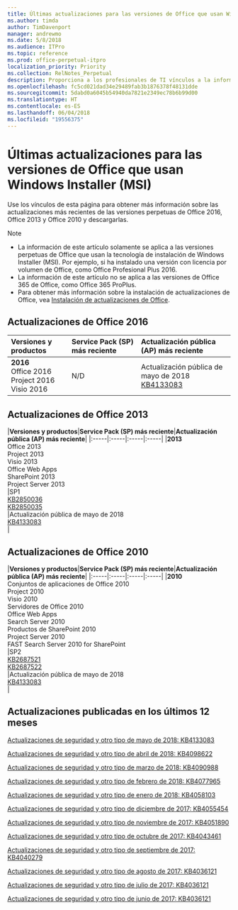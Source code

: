 ```yaml
---
title: Últimas actualizaciones para las versiones de Office que usan Windows Installer (MSI)
ms.author: timda
author: TimDavenport
manager: andrewmo
ms.date: 5/8/2018
ms.audience: ITPro
ms.topic: reference
ms.prod: office-perpetual-itpro
localization_priority: Priority
ms.collection: RelNotes_Perpetual
description: Proporciona a los profesionales de TI vínculos a la información de las últimas actualizaciones de las versiones perpetuas de Office 2016, Office 2013 y Office 2010.
ms.openlocfilehash: fc5cd021dad34e29489fab3b1876378f48131dde
ms.sourcegitcommit: 5dabd0a6045b54940da7821e2349ec78b6b99d00
ms.translationtype: HT
ms.contentlocale: es-ES
ms.lasthandoff: 06/04/2018
ms.locfileid: "19556375"
---
```

# <a name="latest-updates-for-versions-of-office-that-use-windows-installer-msi"></a>Últimas actualizaciones para las versiones de Office que usan Windows Installer (MSI)

Use los vínculos de esta página para obtener más información sobre las actualizaciones más recientes de las versiones perpetuas de Office 2016, Office 2013 y Office 2010 y descargarlas.
  
 
> [!NOTE]
> - La información de este artículo solamente se aplica a las versiones perpetuas de Office que usan la tecnología de instalación de Windows Installer (MSI). Por ejemplo, si ha instalado una versión con licencia por volumen de Office, como Office Profesional Plus 2016.
> - La información de este artículo no se aplica a las versiones de Office 365 de Office, como Office 365 ProPlus.
> - Para obtener más información sobre la instalación de actualizaciones de Office, vea [Instalación de actualizaciones de Office](https://support.office.com/article/2ab296f3-7f03-43a2-8e50-46de917611c5). 


## <a name="office-2016-updates"></a>Actualizaciones de Office 2016

|**Versiones y productos**|**Service Pack (SP) más reciente**|**Actualización pública (AP) más reciente**|
|:-----|:-----|:-----|
|**2016** <br/> Office 2016  <br/> Project 2016  <br/> Visio 2016  <br/> |N/D  <br/> |Actualización pública de mayo de 2018  <br/> [KB4133083](https://support.microsoft.com/es-ES/help/4133083) <br/> |
   
## <a name="office-2013-updates"></a>Actualizaciones de Office 2013

|**Versiones y productos**|**Service Pack (SP) más reciente**|**Actualización pública (AP) más reciente**|
|:-----|:-----|:-----|:-----|
|**2013** <br/> Office 2013  <br/> Project 2013  <br/> Visio 2013  <br/> Office Web Apps  <br/> SharePoint 2013  <br/> Project Server 2013  <br/> |SP1 <br/> [KB2850036](https://support.microsoft.com/kb/2850036) <br/>[KB2850035](https://support.microsoft.com/kb/2850035) <br/> |Actualización pública de mayo de 2018  <br/> [KB4133083](https://support.microsoft.com/es-ES/help/4133083) <br/> |
   
## <a name="office-2010-updates"></a>Actualizaciones de Office 2010

|**Versiones y productos**|**Service Pack (SP) más reciente**|**Actualización pública (AP) más reciente**|
|:-----|:-----|:-----|:-----|
|**2010** <br/> Conjuntos de aplicaciones de Office 2010  <br/> Project 2010  <br/> Visio 2010  <br/> Servidores de Office 2010  <br/> Office Web Apps  <br/> Search Server 2010  <br/> Productos de SharePoint 2010  <br/> Project Server 2010  <br/> FAST Search Server 2010 for SharePoint  <br/> |SP2 <br/>[KB2687521](https://support.microsoft.com/kb/2687521) <br/> [KB2687522](https://support.microsoft.com/kb/2687522) <br/> |Actualización pública de mayo de 2018 <br/>[KB4133083](https://support.microsoft.com/es-ES/help/4133083) <br/>|
   

   
## <a name="updates-released-in-past-12-months"></a>Actualizaciones publicadas en los últimos 12 meses

[Actualizaciones de seguridad y otro tipo de mayo de 2018: KB4133083 ](https://support.microsoft.com/es-ES/help/4133083)
  
[Actualizaciones de seguridad y otro tipo de abril de 2018: KB4098622](https://support.microsoft.com/es-ES/help/4098622) 
  
[Actualizaciones de seguridad y otro tipo de marzo de 2018: KB4090988](https://support.microsoft.com/es-ES/help/4090988)  
  
[Actualizaciones de seguridad y otro tipo de febrero de 2018: KB4077965](https://support.microsoft.com/help/4077965)  
  
[Actualizaciones de seguridad y otro tipo de enero de 2018: KB4058103](https://support.microsoft.com/help/4058103)   
  
[Actualizaciones de seguridad y otro tipo de diciembre de 2017: KB4055454](https://support.microsoft.com/help/4055454)   
  
[Actualizaciones de seguridad y otro tipo de noviembre de 2017: KB4051890](https://support.microsoft.com/help/4051890)   
  
[Actualizaciones de seguridad y otro tipo de octubre de 2017: KB4043461](https://support.microsoft.com/help/4043461)   
  
[Actualizaciones de seguridad y otro tipo de septiembre de 2017: KB4040279](https://support.microsoft.com/help/4040279)   
  
[Actualizaciones de seguridad y otro tipo de agosto de 2017: KB4036121](https://support.microsoft.com/help/4036121)   
  
[Actualizaciones de seguridad y otro tipo de julio de 2017: KB4036121](https://support.microsoft.com/help/4033107)   
  
[Actualizaciones de seguridad y otro tipo de junio de 2017: KB4036121](https://support.microsoft.com/help/4023935)   
  
